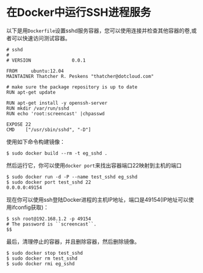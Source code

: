 在Docker中运行SSH进程服务
===

以下是用`Dockerfile`设置sshd服务容器，您可以使用连接并检查其他容器的卷,或者可以快速访问测试容器。

	# sshd
	#
	# VERSION               0.0.1
	
	FROM     ubuntu:12.04
	MAINTAINER Thatcher R. Peskens "thatcher@dotcloud.com"
	
	# make sure the package repository is up to date
	RUN apt-get update
	
	RUN apt-get install -y openssh-server
	RUN mkdir /var/run/sshd
	RUN echo 'root:screencast' |chpasswd
	
	EXPOSE 22
	CMD    ["/usr/sbin/sshd", "-D"]

使用如下命令构建镜像：

	$ sudo docker build --rm -t eg_sshd .

然后运行它，你可以使用`docker port`来找出容器端口22映射到主机的端口

	$ sudo docker run -d -P --name test_sshd eg_sshd
	$ sudo docker port test_sshd 22
	0.0.0.0:49154

现在你可以使用ssh登陆Docker进程的主机IP地址，端口是49154(IP地址可以使用ifconfig获取)：

	$ ssh root@192.168.1.2 -p 49154
	# The password is ``screencast``.
	$$

最后，清理停止的容器，并且删除容器，然后删除镜像。

	$ sudo docker stop test_sshd
	$ sudo docker rm test_sshd
	$ sudo docker rmi eg_sshd